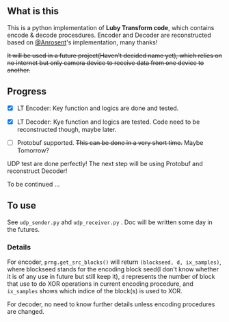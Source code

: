 ## What is this

This is a python implementation of **Luby Transform code**, which contains encode & decode procesdures. 
Encoder and Decoder are reconstructed based on [@Anrosent](https://github.com/anrosent/LT-code)'s implementation, many thanks!

~~It will be used in a future project(Haven't decided name yet), which relies on no internet but only camera device to receive data from one device to another.~~

## Progress

- [x] LT Encoder: Key function and logics are done and tested. 

- [x] LT Decoder: Kye function and logics are tested. Code need to be reconstructed though, maybe later.

- [ ] Protobuf supported. ~~This can be done in a very short time.~~ Maybe Tomorrow?


UDP test are done perfectly! The next step will be using Protobuf and reconstruct Decoder!


To be continued ...

## To use

See `udp_sender.py` ahd `udp_receiver.py` . Doc will be written some day in the futures.

### Details

For encoder, `prng.get_src_blocks()` will return `(blockseed, d, ix_samples)`, where blockseed stands for the encoding block seed(I don't know whether it is of any use in future but still keep it), `d` represents the number of block that use to do XOR operations in current encoding procedure, and `ix_samples` shows which indice of the block(s) is used to XOR.

For decoder, no need to know further details unless  encoding procedures are changed.
